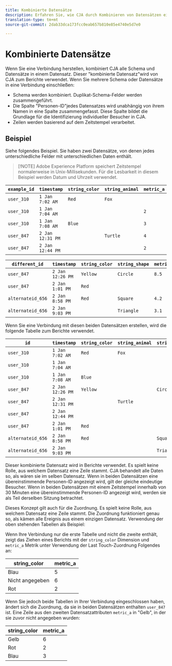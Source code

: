 ```yaml
---
title: Kombinierte Datensätze
description: Erfahren Sie, wie CJA durch Kombinieren von Datensätzen eine Verbindung herstellt.
translation-type: tm+mt
source-git-commit: 2dab33dca173fcc0eab657b810e85e4740e5d7e0

---
```



# Kombinierte Datensätze

Wenn Sie eine Verbindung herstellen, kombiniert CJA alle Schema und Datensätze in einem Datensatz. Dieser &quot;kombinierte Datensatz&quot;wird von CJA zum Berichte verwendet. Wenn Sie mehrere Schema oder Datensätze in eine Verbindung einschließen:

* Schema werden kombiniert. Duplikat-Schema-Felder werden zusammengeführt.
* Die Spalte &quot;Personen-ID&quot;jedes Datensatzes wird unabhängig von ihrem Namen in eine Spalte zusammengefasst. Diese Spalte bildet die Grundlage für die Identifizierung individueller Besucher in CJA.
* Zeilen werden basierend auf dem Zeitstempel verarbeitet.

## Beispiel

Siehe folgendes Beispiel. Sie haben zwei Datensätze, von denen jedes unterschiedliche Felder mit unterschiedlichen Daten enthält.

>[!NOTE] Adobe Experience Platform speichert Zeitstempel normalerweise in Unix-Millisekunden. Für die Lesbarkeit in diesem Beispiel werden Datum und Uhrzeit verwendet.

| `example_id` | `timestamp` | `string_color` | `string_animal` | `metric_a` |
| --- | --- | --- | --- | --- |
| `user_310` | `1 Jan 7:02 AM` | `Red` | `Fox` |  |
| `user_310` | `1 Jan 7:04 AM` |  |  | `2` |
| `user_310` | `1 Jan 7:08 AM` | `Blue` |  | `3` |
| `user_847` | `2 Jan 12:31 PM` |  | `Turtle` | `4` |
| `user_847` | `2 Jan 12:44 PM` |  |  | `2` |

| `different_id` | `timestamp` | `string_color` | `string_shape` | `metric_b` |
| --- | --- | --- | --- | --- |
| `user_847` | `2 Jan 12:26 PM` | `Yellow` | `Circle` | `8.5` |
| `user_847` | `2 Jan 1:01 PM` | `Red` |  |  |
| `alternateid_656` | `2 Jan 8:58 PM` | `Red` | `Square` | `4.2` |
| `alternateid_656` | `2 Jan 9:03 PM` |  | `Triangle` | `3.1` |

Wenn Sie eine Verbindung mit diesen beiden Datensätzen erstellen, wird die folgende Tabelle zum Berichte verwendet.

| `id` | `timestamp` | `string_color` | `string_animal` | `string_shape` | `metric_a` | `metric_b` |
| --- | --- | --- | --- | --- | --- | --- |
| `user_310` | `1 Jan 7:02 AM` | `Red` | `Fox` |  |  |  |
| `user_310` | `1 Jan 7:04 AM` |  |  |  | `2` |  |
| `user_310` | `1 Jan 7:08 AM` | `Blue` |  |  | `3` |  |
| `user_847` | `2 Jan 12:26 PM` | `Yellow` |  | `Circle` |  | `8.5` |
| `user_847` | `2 Jan 12:31 PM` |  | `Turtle` |  | `4` |  |
| `user_847` | `2 Jan 12:44 PM` |  |  |  | `2` |  |
| `user_847` | `2 Jan 1:01 PM` | `Red` |  |  |  |  |
| `alternateid_656` | `2 Jan 8:58 PM` | `Red` |  | `Square` |  | `4.2` |
| `alternateid_656` | `2 Jan 9:03 PM` |  |  | `Triangle` |  | `3.1` |

Dieser kombinierte Datensatz wird in Berichte verwendet. Es spielt keine Rolle, aus welchem Datensatz eine Zeile stammt. CJA behandelt alle Daten so, als wären sie im selben Datensatz. Wenn in beiden Datensätzen eine übereinstimmende Personen-ID angezeigt wird, gilt der gleiche eindeutige Besucher. Wenn in beiden Datensätzen mit einem Zeitstempel innerhalb von 30 Minuten eine übereinstimmende Personen-ID angezeigt wird, werden sie als Teil derselben Sitzung betrachtet.

Dieses Konzept gilt auch für die Zuordnung. Es spielt keine Rolle, aus welchem Datensatz eine Zeile stammt. Die Zuordnung funktioniert genau so, als kämen alle Ereignis aus einem einzigen Datensatz. Verwendung der oben stehenden Tabellen als Beispiel:

Wenn Ihre Verbindung nur die erste Tabelle und nicht die zweite enthält, zeigt das Ziehen eines Berichts mit der `string_color` Dimension und `metric_a` Metrik unter Verwendung der Last Touch-Zuordnung Folgendes an:

| string_color | metric_a |
| --- | --- |
| Blau | 5 |
| Nicht angegeben | 6 |
| Rot | 2 |

Wenn Sie jedoch beide Tabellen in Ihrer Verbindung eingeschlossen haben, ändert sich die Zuordnung, da sie in beiden Datensätzen enthalten `user_847` ist. Eine Zeile aus den zweiten Datensatzattributen `metric_a` in &quot;Gelb&quot;, in der sie zuvor nicht angegeben wurden:

| string_color | metric_a |
| --- | --- |
| Gelb | 6 |
| Rot | 2 |
| Blau | 3 |
